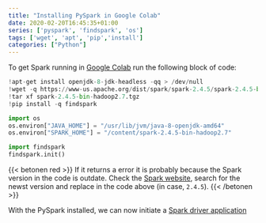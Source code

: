 ```yaml
---
title: "Installing PySpark in Google Colab"
date: 2020-02-20T16:45:35+01:00
series: ['pyspark', 'findspark', 'os']
tags: ['wget', 'apt', 'pip','install']
categories: ["Python"]
---
```


To get Spark running in [Google Colab](https://colab.research.google.com/) run the following block of code:

```python
!apt-get install openjdk-8-jdk-headless -qq > /dev/null
!wget -q https://www-us.apache.org/dist/spark/spark-2.4.5/spark-2.4.5-bin-hadoop2.7.tgz
!tar xf spark-2.4.5-bin-hadoop2.7.tgz
!pip install -q findspark

import os
os.environ["JAVA_HOME"] = "/usr/lib/jvm/java-8-openjdk-amd64"
os.environ["SPARK_HOME"] = "/content/spark-2.4.5-bin-hadoop2.7"

import findspark
findspark.init()
```
{{< betonen red >}}
If it returns a error it is probably because the Spark version in the code is outdate. Check the [Spark website](https://spark.apache.org/downloads.html), search for the newst version and replace in the code above (in case, `2.4.5`).
{{< /betonen >}}

With the PySpark installed, we can now initiate a [Spark driver application](/posts/python/create-a-sparkcontext)